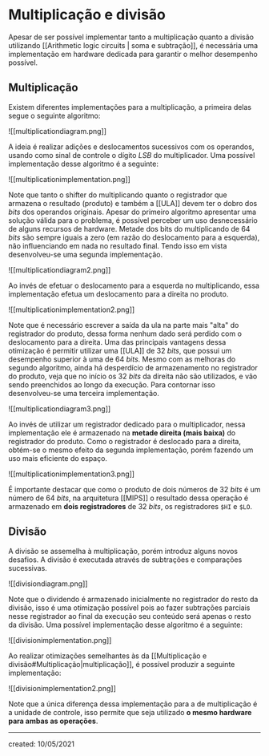 # Multiplicação e divisão
Apesar de ser possível implementar tanto a multiplicação quanto a divisão utilizando [[Arithmetic logic circuits | soma e subtração]], é necessária uma implementação em hardware dedicada para garantir o melhor desempenho possível.

## Multiplicação
Existem diferentes implementações para a multiplicação, a primeira delas segue o seguinte algoritmo:

![[multiplicationdiagram.png]]

A ideia é realizar adições e deslocamentos sucessivos com os operandos, usando como sinal de controle o dígito *LSB* do multiplicador.
Uma possível implementação desse algoritmo é a seguinte:

![[multiplicationimplementation.png]]

Note que tanto o shifter do multiplicando quanto o registrador que armazena o resultado (produto) e também a [[ULA]] devem ter o dobro dos *bits* dos operandos originais.
Apesar do primeiro algoritmo apresentar uma solução válida para o problema, é possível perceber um uso desnecessário de alguns recursos de hardware. Metade dos bits do multiplicando de $64$ *bits* são sempre iguais a zero (em razão do deslocamento para a esquerda), não influenciando em nada no resultado final.
Tendo isso em vista desenvolveu-se uma segunda implementação.

![[multiplicationdiagram2.png]]

Ao invés de efetuar o deslocamento para a esquerda no multiplicando, essa implementação efetua um deslocamento para a direita no produto.

![[multiplicationimplementation2.png]]

Note que é necessário escrever a saída da ula na parte mais "alta" do registrador do produto, dessa forma nenhum dado será perdido com o deslocamento para a direita. Uma das principais vantagens dessa otimização é permitir utilizar uma [[ULA]] de $32$ *bits*, que possui um desempenho superior à uma de $64$ *bits*.
Mesmo com as melhoras do segundo algoritmo, ainda há desperdício de armazenamento no registrador do produto, veja que no início os $32$ *bits* da direita não são utilizados, e vão sendo preenchidos ao longo da execução.
Para contornar isso desenvolveu-se uma terceira implementação.

![[multiplicationdiagram3.png]]

Ao invés de utilizar um registrador dedicado para o multiplicador, nessa implementação ele é armazenado na **metade direita (mais baixa)** do registrador do produto. Como o registrador é deslocado para a direita, obtém-se o mesmo efeito da segunda implementação, porém fazendo um uso mais eficiente do espaço.

![[multiplicationimplementation3.png]]

É importante destacar que como o produto de dois números de $32$ *bits* é um número de $64$ *bits*, na arquitetura [[MIPS]] o resultado dessa operação é armazenado em **dois registradores** de $32$ *bits*, os registradores `$HI` e `$LO`.

## Divisão
A divisão se assemelha à multiplicação, porém introduz alguns novos desafios. A divisão é executada através de subtrações e comparações sucessivas.

![[divisiondiagram.png]]

Note que o dividendo é armazenado inicialmente no registrador do resto da divisão, isso é uma otimização possível pois ao fazer subtrações parciais nesse registrador ao final da execução seu conteúdo será apenas o resto da divisão.
Uma possível implementação desse algoritmo é a seguinte:

![[divisionimplementation.png]]

Ao realizar otimizações semelhantes às da [[Multiplicação e divisão#Multiplicação|multiplicação]], é possível produzir a seguinte implementação:

![[divisionimplementation2.png]]

Note que a única diferença dessa implementação para a de multiplicação é a unidade de controle, isso permite que seja utilizado **o mesmo hardware para ambas as operações**.

---

created: 10/05/2021
